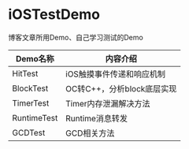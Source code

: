 # iOSTestDemo
博客文章所用Demo、自己学习测试的Demo

| Demo名称    | 内容介绍                   |
| ----------- | -------------------------- |
| HitTest     | iOS触摸事件传递和响应机制  |
| BlockTest   | OC转C++，分析block底层实现 |
| TimerTest   | Timer内存泄漏解决方法      |
| RuntimeTest | Runtime消息转发            |
| GCDTest     | GCD相关方法                |

